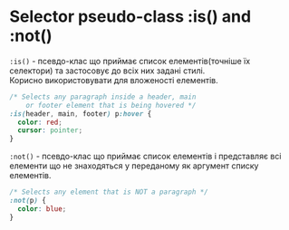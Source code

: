 # Selector pseudo-class :is() and :not()

`:is()` - псевдо-клас що приймає список елементів(точніше їх селектори) та застосовує до всіх них задані стилі.   
Корисно використовувати для вложеності елементів.   

```css
/* Selects any paragraph inside a header, main
    or footer element that is being hovered */
:is(header, main, footer) p:hover {
  color: red;
  cursor: pointer;
}
```   

`:not()` - псевдо-клас що приймає список елементів і представляє всі елементи що не знаходяться у переданому як аргумент списку елементів.   

```css
/* Selects any element that is NOT a paragraph */
:not(p) {
  color: blue;
}
```   
